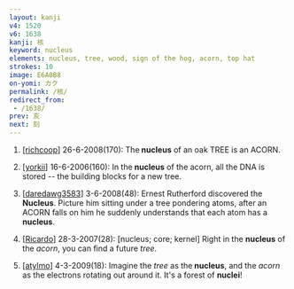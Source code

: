 ```yaml
---
layout: kanji
v4: 1520
v6: 1638
kanji: 核
keyword: nucleus
elements: nucleus, tree, wood, sign of the hog, acorn, top hat
strokes: 10
image: E6A0B8
on-yomi: カク
permalink: /核/
redirect_from:
 - /1638/
prev: 亥
next: 刻
---
```


1) [<a href="http://kanji.koohii.com/profile/richcoop">richcoop</a>] 26-6-2008(170): The<strong> nucleus</strong> of an oak TREE is an ACORN.

2) [<a href="http://kanji.koohii.com/profile/yorkii">yorkii</a>] 16-6-2006(160): In the<strong> nucleus</strong> of the acorn, all the DNA is stored -- the building blocks for a new tree.

3) [<a href="http://kanji.koohii.com/profile/daredawg3583">daredawg3583</a>] 3-6-2008(48): Ernest Rutherford discovered the<strong> Nucleus</strong>. Picture him sitting under a tree pondering atoms, after an ACORN falls on him he suddenly understands that each atom has a<strong> nucleus</strong>.

4) [<a href="http://kanji.koohii.com/profile/Ricardo">Ricardo</a>] 28-3-2007(28): [nucleus; core; kernel] Right in the <strong>nucleus</strong> of the <em>acorn</em>, you can find a future <em>tree</em>.

5) [<a href="http://kanji.koohii.com/profile/atylmo">atylmo</a>] 4-3-2009(18): Imagine the <em>tree</em> as the<strong> nucleus</strong>, and the <em>acorn</em> as the electrons rotating out around it. It&#039;s a forest of <strong>nuclei</strong>!

